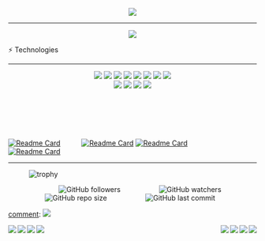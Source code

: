 <p align="center">
 <img src="https://readme-typing-svg.herokuapp.com?color=F66E96&size=31&width=660&lines=Hello+I'm+Francois...;I'm+a+student+at+school+42+Paris...;Nice+to+meet+you+!">
</p>

-----------
<div align="center">
<img align="center" src='https://badge42.herokuapp.com/api/stats/frfrance' />
 
</div>


⚡ Technologies

-----------


<div align="center">
 <img   src="https://img.shields.io/badge/c-%2300599C.svg?style=for-the-badge&logo=c&logoColor=white" />
 <img  src="https://img.shields.io/badge/c++-%2300599C.svg?style=for-the-badge&logo=c%2B%2B&logoColor=white" />
 <img   src="https://img.shields.io/badge/html5-%23E34F26.svg?style=for-the-badge&logo=html5&logoColor=white" />
 <img  src="https://img.shields.io/badge/Sass-CC6699?style=for-the-badge&logo=sass&logoColor=white" />
 <img  src="https://img.shields.io/badge/React_Native-20232A?style=for-the-badge&logo=react&logoColor=white" /> 
 <img   src="https://img.shields.io/badge/react%20-%2300D9FF.svg?&amp;style=for-the-badge&amp;logo=react&amp;logoColor=white" />
 <img   src="https://img.shields.io/badge/CSS3-1572B6?style=for-the-badge&logo=css3&logoColor=white" />
 <img  src="https://img.shields.io/badge/Redux-593D88?style=for-the-badge&logo=redux&logoColor=white" /> 
</div>

<div align="center">
 
 <img  src="https://img.shields.io/badge/Material--UI-0081CB?style=for-the-badge&logo=material-ui&logoColor=white" />
 <img src="https://img.shields.io/badge/React_Router-CA4245?style=for-the-badge&logo=react-router&logoColor=white" />
 <img  src="https://img.shields.io/badge/firebase-%23039BE5.svg?style=for-the-badge&logo=firebase=white" />
 <img src="https://img.shields.io/badge/javascript-%23323330.svg?style=for-the-badge&logo=javascript&logoColor=white" />
 
</div>
<br/><br/><br/><br/><br/>



 


[![Readme Card](https://github-readme-stats.vercel.app/api/pin/?username=kazuumaVII&repo=minishell&theme=calm&border_radius=30&hide_border=true)](https://github.com/kazuumaVII/minishell)&emsp;&emsp; &ensp; 
[![Readme Card](https://github-readme-stats.vercel.app/api/pin/?username=kazuumaVII&repo=ft_service&theme=calm&border_radius=30&hide_border=true)](https://github.com/kazuumaVII/ft_service)
[![Readme Card](https://github-readme-stats.vercel.app/api/pin/?username=kazuumaVII&repo=ft_printf&theme=calm&border_radius=30&hide_border=true)](https://github.com/kazuumaVII/ft_printf)&emsp;&emsp; &ensp; 
[![Readme Card](https://github-readme-stats.vercel.app/api/pin/?username=kazuumaVII&repo=cub_3d&theme=calm&border_radius=30&hide_border=true)](https://github.com/kazuumaVII/cub_3d) 

-----------
 
&emsp;&emsp;&emsp;![trophy](https://github-profile-trophy.vercel.app/?username=kazuumaVII&theme=nord&margin-w=20&no-bg=true&no-frame=true)

[comment]:(https://github-readme-stats.vercel.app/api/top-langs/?username=kazuumaVII&langs_count=8&hide_border=true&layout=compact&hide=javascript,php,css,html,twig,scss&theme=shades-of-purple)

&emsp;&emsp;&emsp;&emsp;&emsp;&emsp;&emsp; ![GitHub followers](https://img.shields.io/github/followers/kazuumaVII?style=social) &emsp;&emsp;&emsp;&emsp;&emsp;
![GitHub watchers](https://img.shields.io/github/watchers/kazuumaVII/kazuumaVII?style=social) &emsp;&emsp;&emsp;&emsp;&emsp;
![GitHub repo size](https://badges.pufler.dev/repos/kazuumaVII?style=flat-square&color=black&logo=github) &emsp;&emsp;&emsp;&emsp;&emsp;
![GitHub last commit](https://img.shields.io/github/last-commit/kazuumaVII/kazuumaVII?color=red&style=plastic)



[comment]:![Visitor](https://estruyf-github.azurewebsites.net/api/VisitorHit?user=frfrance&repo=github-visitors-badge&countColorcountColor&countColor=%237B1E7A)&emsp;
[comment]:<a href="mailto:franceschi.ky@gmail.com?subject=%20From%20Github">
[comment]: <img src="https://img.shields.io/badge/gmail-%23D14836.svg?&style=for-the-badge&logo=gmail&logoColor=white" /></a>




<div align="center">
 <img align="left"  src="https://img.shields.io/badge/c-%2300599C.svg?style=for-the-badge&logo=c&logoColor=white" />
 <img align="left"  src="https://img.shields.io/badge/c++-%2300599C.svg?style=for-the-badge&logo=c%2B%2B&logoColor=white" />
 <img  align="left" src="https://img.shields.io/badge/html5-%23E34F26.svg?style=for-the-badge&logo=html5&logoColor=white" />
 <img align="left"  src="https://img.shields.io/badge/Sass-CC6699?style=for-the-badge&logo=sass&logoColor=white" />
 <img align="right" src="https://img.shields.io/badge/React_Native-20232A?style=for-the-badge&logo=react&logoColor=white" /> 
 <img align="right"  src="https://img.shields.io/badge/react%20-%2300D9FF.svg?&amp;style=for-the-badge&amp;logo=react&amp;logoColor=white" />
 <img align="right"  src="https://img.shields.io/badge/CSS3-1572B6?style=for-the-badge&logo=css3&logoColor=white" />
 <img  align="right" src="https://img.shields.io/badge/Redux-593D88?style=for-the-badge&logo=redux&logoColor=white" /> 
</div>
